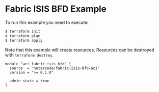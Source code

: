 <!-- BEGIN_TF_DOCS -->
# Fabric ISIS BFD Example

To run this example you need to execute:

```bash
$ terraform init
$ terraform plan
$ terraform apply
```

Note that this example will create resources. Resources can be destroyed with `terraform destroy`.

```hcl
module "aci_fabric_isis_bfd" {
  source  = "netascode/fabric-isis-bfd/aci"
  version = ">= 0.1.0"

  admin_state = true
}
```
<!-- END_TF_DOCS -->